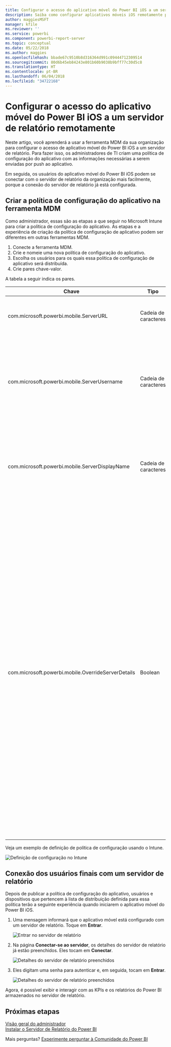 ```yaml
---
title: Configurar o acesso do aplicativo móvel do Power BI iOS a um servidor de relatório remotamente
description: Saiba como configurar aplicativos móveis iOS remotamente para o seu servidor de relatório.
author: maggiesMSFT
manager: kfile
ms.reviewer: ''
ms.service: powerbi
ms.component: powerbi-report-server
ms.topic: conceptual
ms.date: 05/22/2018
ms.author: maggies
ms.openlocfilehash: bbade67c9510b8d316364d991c09444712309514
ms.sourcegitcommit: 80d6b45eb84243e801b60b9038b9bff77c30d5c8
ms.translationtype: HT
ms.contentlocale: pt-BR
ms.lasthandoff: 06/04/2018
ms.locfileid: "34722168"
---
```

# <a name="configure-power-bi-ios-mobile-app-access-to-a-report-server-remotely"></a>Configurar o acesso do aplicativo móvel do Power BI iOS a um servidor de relatório remotamente

Neste artigo, você aprenderá a usar a ferramenta MDM da sua organização para configurar o acesso de aplicativo móvel do Power BI iOS a um servidor de relatório. Para fazer isso, os administradores de TI criam uma política de configuração do aplicativo com as informações necessárias a serem enviadas por push ao aplicativo. 

 Em seguida, os usuários do aplicativo móvel do Power BI iOS podem se conectar com o servidor de relatório da organização mais facilmente, porque a conexão do servidor de relatório já está configurada. 


## <a name="create-the-app-configuration-policy-in-mdm-tool"></a>Criar a política de configuração do aplicativo na ferramenta MDM 

Como administrador, essas são as etapas a que seguir no Microsoft Intune para criar a política de configuração do aplicativo. As etapas e a experiência de criação da política de configuração de aplicativo podem ser diferentes em outras ferramentas MDM. 

1. Conecte a ferramenta MDM. 
2. Crie e nomeie uma nova política de configuração do aplicativo. 
3. Escolha os usuários para os quais essa política de configuração de aplicativo será distribuída. 
4. Crie pares chave-valor. 

A tabela a seguir indica os pares.

|Chave  |Tipo  |Descrição  |
|---------|---------|---------|
| com.microsoft.powerbi.mobile.ServerURL | Cadeia de caracteres | URL do Servidor de Relatório </br> Deve começar com http/https |
| com.microsoft.powerbi.mobile.ServerUsername | Cadeia de caracteres | [opcional] </br> O nome de usuário a ser usado para conectar o servidor. </br> Se não existir, o aplicativo solicitará ao usuário que digite o nome de usuário para a conexão.| 
| com.microsoft.powerbi.mobile.ServerDisplayName | Cadeia de caracteres | [opcional] </br> O valor padrão é "Servidor de relatório" </br> Um nome amigável usado no aplicativo para representar o servidor | 
| com.microsoft.powerbi.mobile.OverrideServerDetails | Boolean | O valor padrão é True </br> Se definido como "True", em seguida, isso substituirá qualquer definição de Servidor de Relatório que já esteja no dispositivo móvel (servidores existentes já configurados serão excluídos). </br> Substituir a definição para True também evita que o usuário remova essa configuração. </br> Se definido como "False", adicionará os valores enviados por push, mantendo as configurações atuais. </br> Se a mesma URL de servidor já estiver configurada no aplicativo móvel, o aplicativo manterá a configuração e não solicitará ao usuário uma nova autenticação para o mesmo servidor. |

Veja um exemplo de definição de política de configuração usando o Intune.

![Definição de configuração no Intune](media/configure-powerbi-mobile-apps-remote/power-bi-ios-remote-configuration-settings.png)

## <a name="end-users-connecting-to-a-report-server"></a>Conexão dos usuários finais com um servidor de relatório

Depois de publicar a política de configuração do aplicativo, usuários e dispositivos que pertencem à lista de distribuição definida para essa política terão a seguinte experiência quando iniciarem o aplicativo móvel do Power BI iOS. 

1. Uma mensagem informará que o aplicativo móvel está configurado com um servidor de relatório. Toque em **Entrar**.

    ![Entrar no servidor de relatório](media/configure-powerbi-mobile-apps-remote/power-bi-config-server-sign-in.png)

2.  Na página **Conectar-se ao servidor**, os detalhes do servidor de relatório já estão preenchidos. Eles tocam em **Conectar**.

    ![Detalhes do servidor de relatório preenchidos](media/configure-powerbi-mobile-apps-remote/power-bi-ios-remote-configure-connect-server.png)

3. Eles digitam uma senha para autenticar e, em seguida, tocam em **Entrar**. 

    ![Detalhes do servidor de relatório preenchidos](media/configure-powerbi-mobile-apps-remote/power-bi-config-server-address.png)

Agora, é possível exibir e interagir com as KPIs e os relatórios do Power BI armazenados no servidor de relatório.

## <a name="next-steps"></a>Próximas etapas
[Visão geral do administrador](admin-handbook-overview.md)  
[Instalar o Servidor de Relatório do Power BI](install-report-server.md)  

Mais perguntas? [Experimente perguntar à Comunidade do Power BI](https://community.powerbi.com/)

